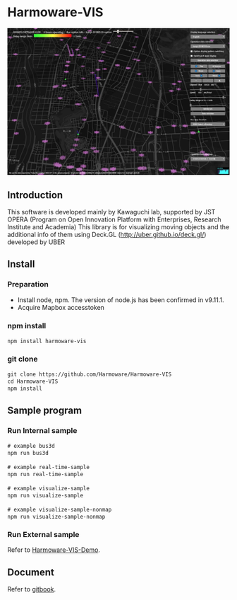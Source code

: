 # Harmoware-VIS
![topimage](topimage.jpg)

## Introduction
This software is developed mainly by Kawaguchi lab, supported by JST OPERA (Program on Open Innovation Platform with Enterprises, Research Institute and Academia)
This library is for visualizing moving objects and the additional info of them using Deck.GL (http://uber.github.io/deck.gl/) developed by UBER

## Install

### Preparation
- Install node, npm. The version of node.js has been confirmed in v9.11.1.
- Acquire Mapbox accesstoken

### npm install
```
npm install harmoware-vis
```

### git clone
```
git clone https://github.com/Harmoware/Harmoware-VIS
cd Harmoware-VIS
npm install
```

## Sample program

### Run Internal sample
```
# example bus3d
npm run bus3d

# example real-time-sample
npm run real-time-sample

# example visualize-sample
npm run visualize-sample

# example visualize-sample-nonmap
npm run visualize-sample-nonmap
```

### Run External sample
Refer to [Harmoware-VIS-Demo](https://github.com/Harmoware/Harmoware-VIS-Demo "Harmoware-VIS-Demo").

## Document
Refer to [gitbook](https://harmoware-vis.gitbook.io/ "gitbook").
